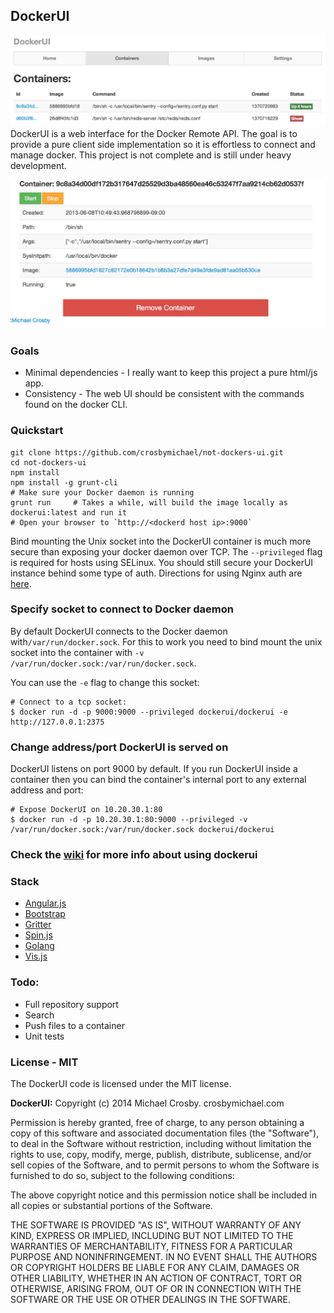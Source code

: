 ## DockerUI

![Containers](/containers.png)
DockerUI is a web interface for the Docker Remote API.  The goal is to provide a pure client side implementation so it is effortless to connect and manage docker.  This project is not complete and is still under heavy development.

![Container](/container.png)


### Goals
* Minimal dependencies - I really want to keep this project a pure html/js app.
* Consistency - The web UI should be consistent with the commands found on the docker CLI.

### Quickstart 
```
git clone https://github.com/crosbymichael/not-dockers-ui.git
cd not-dockers-ui
npm install
npm install -g grunt-cli
# Make sure your Docker daemon is running
grunt run     # Takes a while, will build the image locally as dockerui:latest and run it
# Open your browser to `http://<dockerd host ip>:9000`
```


Bind mounting the Unix socket into the DockerUI container is much more secure than exposing your docker daemon over TCP. The `--privileged` flag is required for hosts using SELinux. You should still secure your DockerUI instance behind some type of auth. Directions for using Nginx auth are [here](https://github.com/crosbymichael/dockerui/wiki/Dockerui-with-Nginx-HTTP-Auth).

### Specify socket to connect to Docker daemon

By default DockerUI connects to the Docker daemon with`/var/run/docker.sock`. For this to work you need to bind mount the unix socket into the container with `-v /var/run/docker.sock:/var/run/docker.sock`.

You can use the `-e` flag to change this socket:

    # Connect to a tcp socket:
    $ docker run -d -p 9000:9000 --privileged dockerui/dockerui -e http://127.0.0.1:2375

### Change address/port DockerUI is served on
DockerUI listens on port 9000 by default. If you run DockerUI inside a container then you can bind the container's internal port to any external address and port:

    # Expose DockerUI on 10.20.30.1:80
    $ docker run -d -p 10.20.30.1:80:9000 --privileged -v /var/run/docker.sock:/var/run/docker.sock dockerui/dockerui

### Check the [wiki](//github.com/crosbymichael/dockerui/wiki) for more info about using dockerui

### Stack
* [Angular.js](https://github.com/angular/angular.js)
* [Bootstrap](http://getbootstrap.com/)
* [Gritter](https://github.com/jboesch/Gritter)
* [Spin.js](https://github.com/fgnass/spin.js/)
* [Golang](https://golang.org/)
* [Vis.js](http://visjs.org/)


### Todo:
* Full repository support
* Search
* Push files to a container
* Unit tests


### License - MIT
The DockerUI code is licensed under the MIT license.


**DockerUI:**
Copyright (c) 2014 Michael Crosby. crosbymichael.com

Permission is hereby granted, free of charge, to any person
obtaining a copy of this software and associated documentation 
files (the "Software"), to deal in the Software without 
restriction, including without limitation the rights to use, copy, 
modify, merge, publish, distribute, sublicense, and/or sell copies 
of the Software, and to permit persons to whom the Software is 
furnished to do so, subject to the following conditions:

The above copyright notice and this permission notice shall be 
included in all copies or substantial portions of the Software.

THE SOFTWARE IS PROVIDED "AS IS", WITHOUT WARRANTY OF ANY KIND,
EXPRESS OR IMPLIED,
INCLUDING BUT NOT LIMITED TO THE WARRANTIES OF MERCHANTABILITY, 
FITNESS FOR A PARTICULAR PURPOSE AND NONINFRINGEMENT. 
IN NO EVENT SHALL THE AUTHORS OR COPYRIGHT 
HOLDERS BE LIABLE FOR ANY CLAIM, 
DAMAGES OR OTHER LIABILITY, 
WHETHER IN AN ACTION OF CONTRACT, 
TORT OR OTHERWISE, 
ARISING FROM, OUT OF OR IN CONNECTION WITH 
THE SOFTWARE OR THE USE OR OTHER DEALINGS IN THE SOFTWARE.
